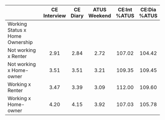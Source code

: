 
|                      | CE<br>Interview |  CE<br>Diary | ATUS<br>Weekend | CE:Int<br>%ATUS | CE:Dia<br>%ATUS |
| -------------------- | :----------: | :----------: | :----------: | :----------: | :----------: |
| Working Status x Home Ownership |              |              |              |              |              |
| Not working x Renter |         2.91 |         2.84 |         2.72 |       107.02 |       104.42 |
| Not working x Home-owner |         3.51 |         3.51 |         3.21 |       109.35 |       109.45 |
| Working x Renter     |         3.47 |         3.39 |         3.09 |       112.00 |       109.60 |
| Working x Home-owner |         4.20 |         4.15 |         3.92 |       107.03 |       105.78 |

